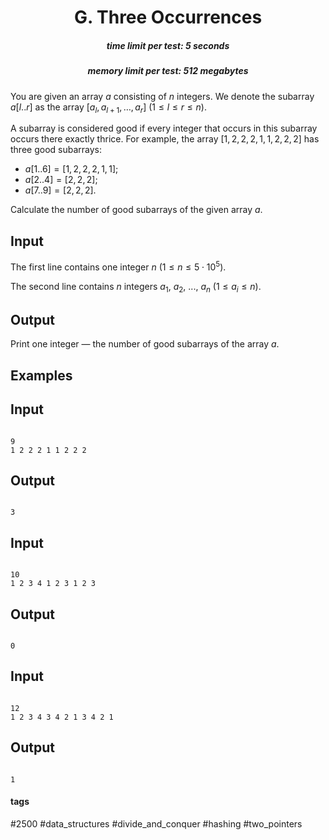 <h1 style='text-align: center;'> G. Three Occurrences</h1>

<h5 style='text-align: center;'>time limit per test: 5 seconds</h5>
<h5 style='text-align: center;'>memory limit per test: 512 megabytes</h5>

You are given an array $a$ consisting of $n$ integers. We denote the subarray $a[l..r]$ as the array $[a_l, a_{l + 1}, \dots, a_r]$ ($1 \le l \le r \le n$).

A subarray is considered good if every integer that occurs in this subarray occurs there exactly thrice. For example, the array $[1, 2, 2, 2, 1, 1, 2, 2, 2]$ has three good subarrays:

* $a[1..6] = [1, 2, 2, 2, 1, 1]$;
* $a[2..4] = [2, 2, 2]$;
* $a[7..9] = [2, 2, 2]$.

Calculate the number of good subarrays of the given array $a$.

## Input

The first line contains one integer $n$ ($1 \le n \le 5 \cdot 10^5$).

The second line contains $n$ integers $a_1$, $a_2$, ..., $a_n$ ($1 \le a_i \le n$).

## Output

Print one integer — the number of good subarrays of the array $a$.

## Examples

## Input


```

9
1 2 2 2 1 1 2 2 2

```
## Output


```

3

```
## Input


```

10
1 2 3 4 1 2 3 1 2 3

```
## Output


```

0

```
## Input


```

12
1 2 3 4 3 4 2 1 3 4 2 1

```
## Output


```

1

```


#### tags 

#2500 #data_structures #divide_and_conquer #hashing #two_pointers 